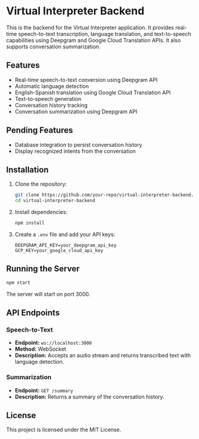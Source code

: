 # Virtual Interpreter Backend

This is the backend for the Virtual Interpreter application. It provides real-time speech-to-text transcription, language translation, and text-to-speech capabilities using Deepgram and Google Cloud Translation APIs. It also supports conversation summarization.

## Features
- Real-time speech-to-text conversion using Deepgram API
- Automatic language detection
- English-Spanish translation using Google Cloud Translation API
- Text-to-speech generation
- Conversation history tracking
- Conversation summarization using Deepgram API

## Pending Features
- Database integration to persist conversation history
- Display recognized intents from the conversation

## Installation
1. Clone the repository:
   ```sh
   git clone https://github.com/your-repo/virtual-interpreter-backend.git
   cd virtual-interpreter-backend
   ```
2. Install dependencies:
   ```sh
   npm install
   ```
3. Create a `.env` file and add your API keys:
   ```
   DEEPGRAM_API_KEY=your_deepgram_api_key
   GCP_KEY=your_google_cloud_api_key
   ```

## Running the Server
```sh
npm start
```
The server will start on port 3000.

## API Endpoints
### Speech-to-Text
- **Endpoint:** `ws://localhost:3000`
- **Method:** WebSocket
- **Description:** Accepts an audio stream and returns transcribed text with language detection.

### Summarization
- **Endpoint:** `GET /summary`
- **Description:** Returns a summary of the conversation history.

## License
This project is licensed under the MIT License.

